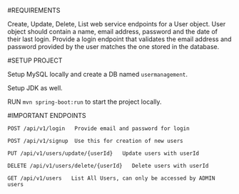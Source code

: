 #REQUIREMENTS

Create, Update, Delete, List web service endpoints for a User object.
User object should contain a name, email address, password and the date of their last login.
Provide a login endpoint that validates the email address and password provided by the user matches the
one stored in the database.


#SETUP PROJECT

Setup MySQL locally and create a DB named `usermanagement`.

Setup JDK as well.

RUN `mvn spring-boot:run` to start the project locally.


#IMPORTANT ENDPOINTS

`POST /api/v1/login   Provide email and password for login`

`POST /api/v1/signup  Use this for creation of new users`

`PUT /api/v1/users/update/{userId}   Update users with userId`

`DELETE /api/v1/users/delete/{userId}   Delete users with userId`

`GET /api/v1/users   List All Users, can only be accessed by ADMIN users`